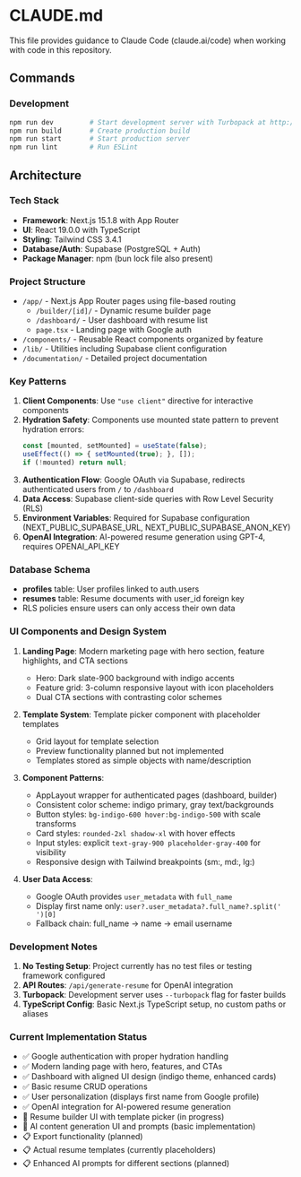 # CLAUDE.md

This file provides guidance to Claude Code (claude.ai/code) when working with code in this repository.

## Commands

### Development
```bash
npm run dev         # Start development server with Turbopack at http://localhost:3000
npm run build       # Create production build
npm run start       # Start production server
npm run lint        # Run ESLint
```

## Architecture

### Tech Stack
- **Framework**: Next.js 15.1.8 with App Router
- **UI**: React 19.0.0 with TypeScript
- **Styling**: Tailwind CSS 3.4.1
- **Database/Auth**: Supabase (PostgreSQL + Auth)
- **Package Manager**: npm (bun lock file also present)

### Project Structure
- `/app/` - Next.js App Router pages using file-based routing
  - `/builder/[id]/` - Dynamic resume builder page
  - `/dashboard/` - User dashboard with resume list
  - `page.tsx` - Landing page with Google auth
- `/components/` - Reusable React components organized by feature
- `/lib/` - Utilities including Supabase client configuration
- `/documentation/` - Detailed project documentation

### Key Patterns

1. **Client Components**: Use `"use client"` directive for interactive components
2. **Hydration Safety**: Components use mounted state pattern to prevent hydration errors:
   ```typescript
   const [mounted, setMounted] = useState(false);
   useEffect(() => { setMounted(true); }, []);
   if (!mounted) return null;
   ```
3. **Authentication Flow**: Google OAuth via Supabase, redirects authenticated users from `/` to `/dashboard`
4. **Data Access**: Supabase client-side queries with Row Level Security (RLS)
5. **Environment Variables**: Required for Supabase configuration (NEXT_PUBLIC_SUPABASE_URL, NEXT_PUBLIC_SUPABASE_ANON_KEY)
6. **OpenAI Integration**: AI-powered resume generation using GPT-4, requires OPENAI_API_KEY

### Database Schema
- **profiles** table: User profiles linked to auth.users
- **resumes** table: Resume documents with user_id foreign key
- RLS policies ensure users can only access their own data

### UI Components and Design System

1. **Landing Page**: Modern marketing page with hero section, feature highlights, and CTA sections
   - Hero: Dark slate-900 background with indigo accents
   - Feature grid: 3-column responsive layout with icon placeholders
   - Dual CTA sections with contrasting color schemes

2. **Template System**: Template picker component with placeholder templates
   - Grid layout for template selection
   - Preview functionality planned but not implemented
   - Templates stored as simple objects with name/description

3. **Component Patterns**:
   - AppLayout wrapper for authenticated pages (dashboard, builder)
   - Consistent color scheme: indigo primary, gray text/backgrounds
   - Button styles: `bg-indigo-600 hover:bg-indigo-500` with scale transforms
   - Card styles: `rounded-2xl shadow-xl` with hover effects
   - Input styles: explicit `text-gray-900 placeholder-gray-400` for visibility
   - Responsive design with Tailwind breakpoints (sm:, md:, lg:)

4. **User Data Access**:
   - Google OAuth provides `user_metadata` with `full_name`
   - Display first name only: `user?.user_metadata?.full_name?.split(' ')[0]`
   - Fallback chain: full_name → name → email username

### Development Notes

1. **No Testing Setup**: Project currently has no test files or testing framework configured
2. **API Routes**: `/api/generate-resume` for OpenAI integration
3. **Turbopack**: Development server uses `--turbopack` flag for faster builds
4. **TypeScript Config**: Basic Next.js TypeScript setup, no custom paths or aliases

### Current Implementation Status
- ✅ Google authentication with proper hydration handling
- ✅ Modern landing page with hero, features, and CTAs
- ✅ Dashboard with aligned UI design (indigo theme, enhanced cards)
- ✅ Basic resume CRUD operations
- ✅ User personalization (displays first name from Google profile)
- ✅ OpenAI integration for AI-powered resume generation
- 🚧 Resume builder UI with template picker (in progress)
- 🚧 AI content generation UI and prompts (basic implementation)
- 📋 Export functionality (planned)
- 📋 Actual resume templates (currently placeholders)
- 📋 Enhanced AI prompts for different sections (planned)
